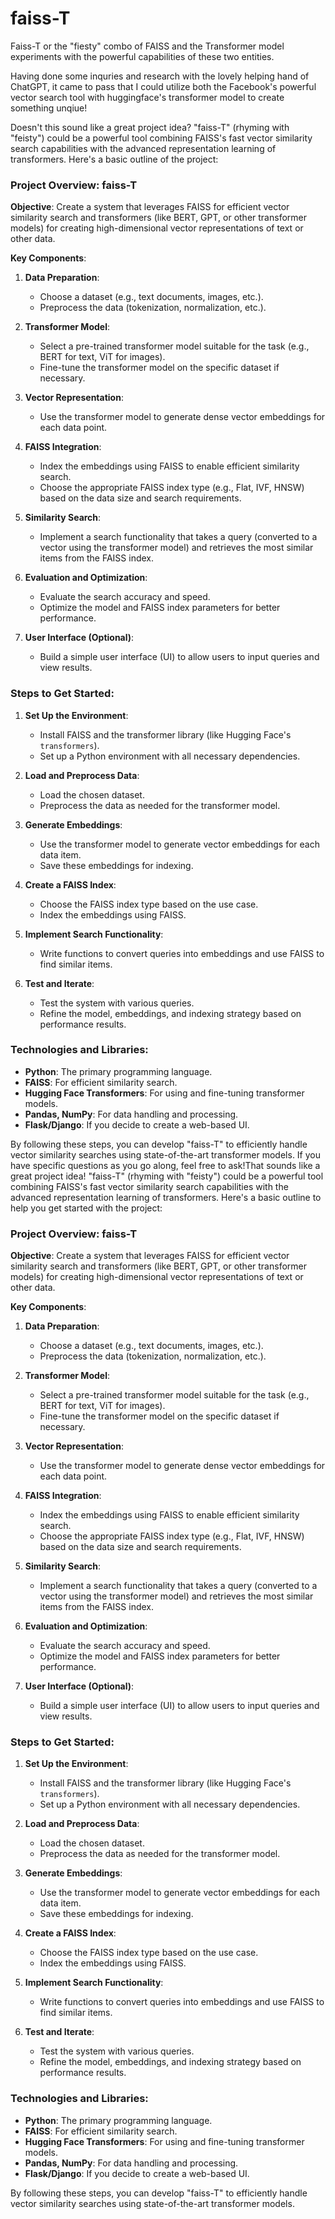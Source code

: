 # faiss-T
Faiss-T or the "fiesty" combo of FAISS and the Transformer model experiments with the powerful capabilities of these two entities.

Having done some inquries and research with the lovely helping hand of ChatGPT, it came to pass that I could utilize both the Facebook's powerful vector search tool with huggingface's transformer model to create something unqiue!

Doesn't this sound like a great project idea? "faiss-T" (rhyming with "feisty") could be a powerful tool combining FAISS's fast vector similarity search capabilities with the advanced representation learning of transformers. Here's a basic outline of the project:

### Project Overview: **faiss-T**

**Objective**: 
Create a system that leverages FAISS for efficient vector similarity search and transformers (like BERT, GPT, or other transformer models) for creating high-dimensional vector representations of text or other data.

**Key Components**:
1. **Data Preparation**: 
   - Choose a dataset (e.g., text documents, images, etc.).
   - Preprocess the data (tokenization, normalization, etc.).

2. **Transformer Model**:
   - Select a pre-trained transformer model suitable for the task (e.g., BERT for text, ViT for images).
   - Fine-tune the transformer model on the specific dataset if necessary.

3. **Vector Representation**:
   - Use the transformer model to generate dense vector embeddings for each data point.

4. **FAISS Integration**:
   - Index the embeddings using FAISS to enable efficient similarity search.
   - Choose the appropriate FAISS index type (e.g., Flat, IVF, HNSW) based on the data size and search requirements.

5. **Similarity Search**:
   - Implement a search functionality that takes a query (converted to a vector using the transformer model) and retrieves the most similar items from the FAISS index.

6. **Evaluation and Optimization**:
   - Evaluate the search accuracy and speed.
   - Optimize the model and FAISS index parameters for better performance.

7. **User Interface (Optional)**:
   - Build a simple user interface (UI) to allow users to input queries and view results.

### Steps to Get Started:

1. **Set Up the Environment**:
   - Install FAISS and the transformer library (like Hugging Face's `transformers`).
   - Set up a Python environment with all necessary dependencies.

2. **Load and Preprocess Data**:
   - Load the chosen dataset.
   - Preprocess the data as needed for the transformer model.

3. **Generate Embeddings**:
   - Use the transformer model to generate vector embeddings for each data item.
   - Save these embeddings for indexing.

4. **Create a FAISS Index**:
   - Choose the FAISS index type based on the use case.
   - Index the embeddings using FAISS.

5. **Implement Search Functionality**:
   - Write functions to convert queries into embeddings and use FAISS to find similar items.

6. **Test and Iterate**:
   - Test the system with various queries.
   - Refine the model, embeddings, and indexing strategy based on performance results.

### Technologies and Libraries:
- **Python**: The primary programming language.
- **FAISS**: For efficient similarity search.
- **Hugging Face Transformers**: For using and fine-tuning transformer models.
- **Pandas, NumPy**: For data handling and processing.
- **Flask/Django**: If you decide to create a web-based UI.

By following these steps, you can develop "faiss-T" to efficiently handle vector similarity searches using state-of-the-art transformer models. If you have specific questions as you go along, feel free to ask!That sounds like a great project idea! "faiss-T" (rhyming with "feisty") could be a powerful tool combining FAISS's fast vector similarity search capabilities with the advanced representation learning of transformers. Here's a basic outline to help you get started with the project:

### Project Overview: **faiss-T**

**Objective**: 
Create a system that leverages FAISS for efficient vector similarity search and transformers (like BERT, GPT, or other transformer models) for creating high-dimensional vector representations of text or other data.

**Key Components**:
1. **Data Preparation**: 
   - Choose a dataset (e.g., text documents, images, etc.).
   - Preprocess the data (tokenization, normalization, etc.).

2. **Transformer Model**:
   - Select a pre-trained transformer model suitable for the task (e.g., BERT for text, ViT for images).
   - Fine-tune the transformer model on the specific dataset if necessary.

3. **Vector Representation**:
   - Use the transformer model to generate dense vector embeddings for each data point.

4. **FAISS Integration**:
   - Index the embeddings using FAISS to enable efficient similarity search.
   - Choose the appropriate FAISS index type (e.g., Flat, IVF, HNSW) based on the data size and search requirements.

5. **Similarity Search**:
   - Implement a search functionality that takes a query (converted to a vector using the transformer model) and retrieves the most similar items from the FAISS index.

6. **Evaluation and Optimization**:
   - Evaluate the search accuracy and speed.
   - Optimize the model and FAISS index parameters for better performance.

7. **User Interface (Optional)**:
   - Build a simple user interface (UI) to allow users to input queries and view results.

### Steps to Get Started:

1. **Set Up the Environment**:
   - Install FAISS and the transformer library (like Hugging Face's `transformers`).
   - Set up a Python environment with all necessary dependencies.

2. **Load and Preprocess Data**:
   - Load the chosen dataset.
   - Preprocess the data as needed for the transformer model.

3. **Generate Embeddings**:
   - Use the transformer model to generate vector embeddings for each data item.
   - Save these embeddings for indexing.

4. **Create a FAISS Index**:
   - Choose the FAISS index type based on the use case.
   - Index the embeddings using FAISS.

5. **Implement Search Functionality**:
   - Write functions to convert queries into embeddings and use FAISS to find similar items.

6. **Test and Iterate**:
   - Test the system with various queries.
   - Refine the model, embeddings, and indexing strategy based on performance results.

### Technologies and Libraries:
- **Python**: The primary programming language.
- **FAISS**: For efficient similarity search.
- **Hugging Face Transformers**: For using and fine-tuning transformer models.
- **Pandas, NumPy**: For data handling and processing.
- **Flask/Django**: If you decide to create a web-based UI.

By following these steps, you can develop "faiss-T" to efficiently handle vector similarity searches using state-of-the-art transformer models. 
